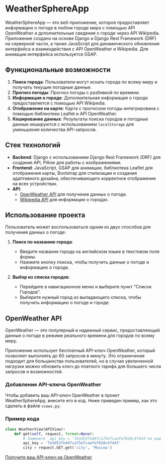 # WeatherSphereApp

WeatherSphereApp — это веб-приложение, которое предоставляет информацию о погоде в любом городе мира с помощью API OpenWeather и дополнительные сведения о городе через API Wikipedia. Приложение создано на основе Django и Django Rest Framework (DRF) на серверной части, а также JavaScript для динамического обновления интерфейса и взаимодействия с API OpenWeather и Wikipedia. Для анимации интерфейса используется GSAP.

## Функциональные возможности

1. **Поиск города**: Пользователи могут искать города по всему миру и получать текущие погодные данные.
2. **Прогноз погоды**: Прогноз погоды с разбивкой по времени.
3. **Информация о городе**: Дополнительная информация о городе предоставляется с помощью API Wikipedia.
4. **Отображение на карте**: Карта с прогнозом погоды интегрирована с помощью библиотеки Leaflet и API OpenWeather.
5. **Кеширование данных**: Результаты поиска городов и погодные данные кешируются с использованием `localStorage` для уменьшения количества API-запросов.

## Стек технологий

- **Backend**: Django с использованием Django Rest Framework (DRF) для создания API, Pillow для работы с изображениями.
- **Frontend**: JavaScript, GSAP для анимации, библиотека Leaflet для отображения карты, Bootstrap для стилизации и создания адаптивного дизайна, обеспечивающего корректное отображение на всех устройствах.
- **API**:
  - [OpenWeather API](https://openweathermap.org/) для получения данных о погоде.
  - [Wikipedia API](https://www.mediawiki.org/wiki/API:Main_page) для информации о городах.

## Использование проекта

Пользователь может воспользоваться одним из двух способов для получения данных о погоде:

1. **Поиск по названию города**: 
   - Введите название города на английском языке в текстовом поле формы.
   - Нажмите кнопку поиска, чтобы получить данные о погоде и информацию о городе.

2. **Выбор из списка городов**:
   - Перейдите в навигационное меню и выберите пункт "Список Городов".
   - Выберите нужный город из выпадающего списка, чтобы получить информацию о погоде и городе.

## OpenWeather API

OpenWeather — это популярный и надежный сервис, предоставляющий данные о погоде в режиме реального времени для городов по всему миру. 

Приложение использует бесплатный API-ключ OpenWeather, который позволяет выполнять до 60 запросов в минуту. Это ограничение подходит для большинства пользователей, но в случае увеличенной нагрузки можно обновить ключ до платного тарифа для большего числа запросов и возможностей.

### Добавление API-ключа OpenWeather

Чтобы добавить ваш API-ключ OpenWeather в проект WeatherSphereApp, внесите его в код. Ниже приведен пример, как это сделать в файле `views.py`:

### Пример кода

```python
class WeatherView(APIView):
    def get(self, request, format=None):
        # Замените  api_key = '7e3d537e497ca75e7caafef828c47443'на ваш API-ключ OpenWeather
        api_key = '7e3d537e497ca75e7caafef828c47443'
        city = request.GET.get('city', 'Moscow')
```

[Получите ваш API-ключ на OpenWeather](https://openweathermap.org/)

